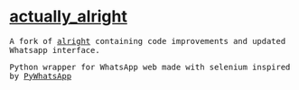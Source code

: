 # [actually_alright](#)

<samp>

A fork of [alright](https://github.com/Kalebu/alright) containing code improvements and updated Whatsapp interface.

Python wrapper for WhatsApp web made with selenium inspired by [PyWhatsApp](https://github.com/shauryauppal/PyWhatsapp)

</samp>